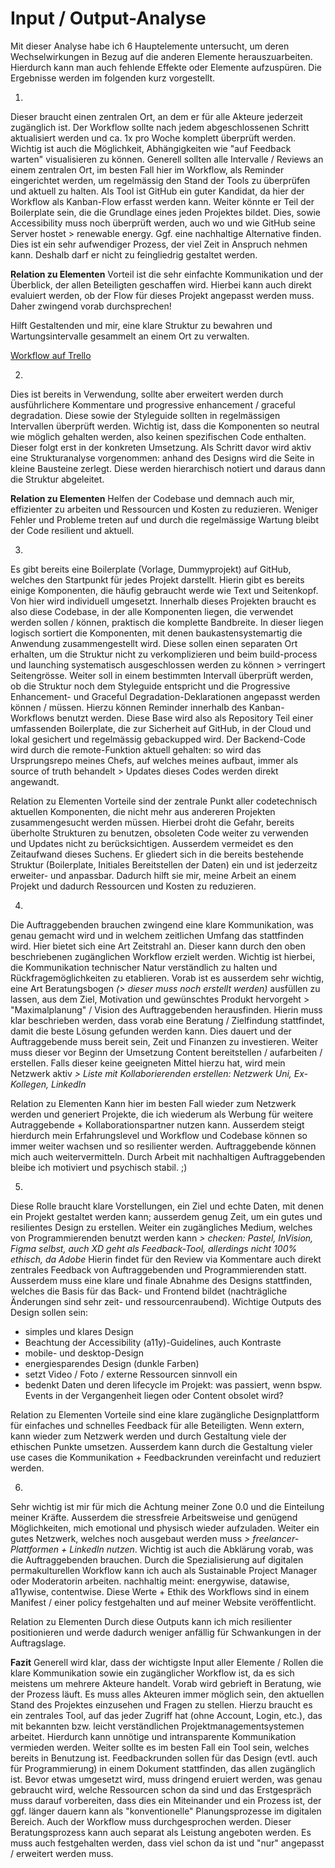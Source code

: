 # Input / Output-Analyse

Mit dieser Analyse habe ich 6 Hauptelemente untersucht, um deren Wechselwirkungen in Bezug auf die anderen Elemente herauszuarbeiten. Hierdurch kann man auch fehlende Effekte oder Elemente aufzuspüren. Die Ergebnisse werden im folgenden kurz vorgestellt.

1. <c-external-link url="https://cloud.nadineprigann.de/index.php/s/ZjdKmRqptRWp4FS" label="Workflow – geplant"/>

Dieser braucht einen zentralen Ort, an dem er für alle Akteure jederzeit zugänglich ist. Der Workflow sollte nach jedem abgeschlossenen Schritt aktualisiert werden und ca. 1x pro Woche komplett überprüft werden. Wichtig ist auch die Möglichkeit, Abhängigkeiten wie "auf Feedback warten" visualisieren zu können. Generell sollten alle Intervalle / Reviews an einem zentralen Ort, im besten Fall hier im Workflow, als Reminder eingerichtet werden, um regelmässig den Stand der Tools zu überprüfen und aktuell zu halten. Als Tool ist GitHub ein guter Kandidat, da hier der Workflow als Kanban-Flow erfasst werden kann. Weiter könnte er Teil der Boilerplate sein, die die Grundlage eines jeden Projektes bildet. Dies, sowie Accessibility muss noch überprüft werden, auch wo und wie GitHub seine Server hostet > renewable energy. Ggf. eine nachhaltige Alternative finden. Dies ist ein sehr aufwendiger Prozess, der viel Zeit in Anspruch nehmen kann. Deshalb darf er nicht zu feingliedrig gestaltet werden.

**Relation zu Elementen**
Vorteil ist die sehr einfachte Kommunikation und der Überblick, der allen Beteiligten geschaffen wird. Hierbei kann auch direkt evaluiert werden, ob der Flow für dieses Projekt angepasst werden muss. Daher zwingend vorab durchsprechen!

Hilft Gestaltenden und mir, eine klare Struktur zu bewahren und Wartungsintervalle gesammelt an einem Ort zu verwalten.

[Workflow auf Trello](https://trello.com/w/userworkspaceaa1c57b2e62ef5488e9680dea9d99fce)

2. <c-external-link url="https://cloud.nadineprigann.de/index.php/s/emodm6Tg6cbtZYY" label="Modulares Codesystem – bestehend"/>

Dies ist bereits in Verwendung, sollte aber erweitert werden durch ausführlichere Kommentare und progressive enhancement / graceful degradation. Diese sowie der Styleguide sollten in regelmässigen Intervallen überprüft werden. Wichtig ist, dass die Komponenten so neutral wie möglich gehalten werden, also keinen spezifischen Code enthalten. Dieser folgt erst in der konkreten Umsetzung. Als Schritt davor wird aktiv eine Strukturanalyse vorgenommen: anhand des Designs wird die Seite in kleine Bausteine zerlegt. Diese werden hierarchisch notiert und daraus dann die Struktur abgeleitet.

**Relation zu Elementen**
Helfen der Codebase und demnach auch mir, effizienter zu arbeiten und Ressourcen und Kosten zu reduzieren. Weniger Fehler und Probleme treten auf und durch die regelmässige Wartung bleibt der Code resilient und aktuell.

3. <c-external-link url="https://cloud.nadineprigann.de/index.php/s/aZ8BMwGFyk8RkDs" label="Codebase – geplant"/>

Es gibt bereits eine Boilerplate (Vorlage, Dummyprojekt) auf GitHub, welches den Startpunkt für jedes Projekt darstellt. Hierin gibt es bereits einige Komponenten, die häufig gebraucht werde wie Text und Seitenkopf. Von hier wird individuell umgesetzt. Innerhalb dieses Projekten braucht es also diese Codebase, in der alle Komponenten liegen, die verwendet werden sollen / können, praktisch die komplette Bandbreite. In dieser liegen logisch sortiert die Komponenten, mit denen baukastensystemartig die Anwendung zusammengestellt wird. Diese sollen einen separaten Ort erhalten, um die Struktur nicht zu verkomplizieren und beim build-process und launching systematisch ausgeschlossen werden zu können > verringert Seitengrösse. Weiter soll in einem bestimmten Intervall überprüft werden, ob die Struktur noch dem Styleguide entspricht und die Progressive Enhancement- und Graceful Degradation-Deklarationen angepasst werden können / müssen. Hierzu können Reminder innerhalb des Kanban-Workflows benutzt werden. Diese Base wird also als Repository Teil einer umfassenden Boilerplate, die zur Sicherheit auf GitHub, in der Cloud und lokal gesichert und regelmässig gebackupped wird. Der Backend-Code wird durch die remote-Funktion aktuell gehalten: so wird das Ursprungsrepo meines Chefs, auf welches meines aufbaut, immer als source of truth behandelt > Updates dieses Codes werden direkt angewandt.

<c-text-block text="Zusätzlich soll es eine Liste geben, die beschreibt, wie bestimmte Funktionen umgesetzt werden, bspw. multiplanguage support, launching, etc. Wichtig: wie kann man Dinge wie ein *ScrollTo* oder *ScrollTrigger* als Vorlage einbinden? Gists?" type="feature"/>

Relation zu Elementen
Vorteile sind der zentrale Punkt aller codetechnisch aktuellen Komponenten, die nicht mehr aus andereren Projekten zusammengesucht werden müssen. Hierbei droht die Gefahr, bereits überholte Strukturen zu benutzen, obsoleten Code weiter zu verwenden und Updates nicht zu berücksichtigen. Ausserdem vermeidet es den Zeitaufwand dieses Suchens. Er gliedert sich in die bereits bestehende Struktur (Boilerplate, Initiales Bereitstellen der Daten) ein und ist jederzeitz erweiter- und anpassbar. Dadurch hilft sie mir, meine Arbeit an einem Projekt und dadurch Ressourcen und Kosten zu reduzieren.

4. <c-external-link url="https://cloud.nadineprigann.de/index.php/s/wPj5pN2XE8ZXPsA" label="Auftraggebende Person – bestehend"/>

Die Auftraggebenden brauchen zwingend eine klare Kommunikation, was genau gemacht wird und in welchem zeitlichen Umfang das stattfinden wird. Hier bietet sich eine Art Zeitstrahl an. Dieser kann durch den oben beschriebenen zugänglichen Workflow erzielt werden. Wichtig ist hierbei, die Kommunikation technischer Natur verständlich zu halten und Rückfragemöglichkeiten zu etablieren. Vorab ist es ausserdem sehr wichtig, eine Art Beratungsbogen *(> dieser muss noch erstellt werden)* ausfüllen zu lassen, aus dem Ziel, Motivation und gewünschtes Produkt hervorgeht > "Maximalplanung" / Vision des Auftraggebenden herausfinden. Hierin muss klar beschrieben werden, dass vorab eine Beratung / Zielfindung stattfindet, damit die beste Lösung gefunden werden kann. Dies dauert und der Auftraggebende muss bereit sein, Zeit und Finanzen zu investieren. Weiter muss dieser vor Beginn der Umsetzung Content bereitstellen / aufarbeiten / erstellen. Falls dieser keine geeigneten Mittel hierzu hat, wird mein Netzwerk aktiv *> Liste mit Kollaborierenden erstellen: Netzwerk Uni, Ex-Kollegen, LinkedIn*

Relation zu Elementen
Kann hier im besten Fall wieder zum Netzwerk werden und generiert Projekte, die ich wiederum als Werbung für weitere Autraggebende + Kollaborationspartner nutzen kann. Ausserdem steigt hierdurch mein Erfahrungslevel und Workflow und Codebase können so immer weiter wachsen und so resilienter werden. Auftraggebende können mich auch weitervermitteln. Durch Arbeit mit nachhaltigen Auftraggebenden bleibe ich motiviert und psychisch stabil. ;)

5. <c-external-link url="https://cloud.nadineprigann.de/index.php/s/RZy3tWsbjnM27De" label="Gestaltende – teilweise bestehend"/>

Diese Rolle braucht klare Vorstellungen, ein Ziel und echte Daten, mit denen ein Projekt gestaltet werden kann; ausserdem genug Zeit, um ein gutes und resilientes Design zu erstellen. Weiter ein zugängliches Medium, welches von Programmierenden benutzt werden kann *> checken: Pastel, InVision, Figma selbst, auch XD geht als Feedback-Tool, allerdings nicht 100% ethisch, da Adobe* Hierin findet für den Review via Kommentare auch direkt zentrales Feedback von Auftraggebenden und Programmierenden statt. Ausserdem muss eine klare und finale Abnahme des Designs stattfinden, welches die Basis für das Back- und Frontend bildet (nachträgliche Änderungen sind sehr zeit- und ressourcenraubend). Wichtige Outputs des Design sollen sein:

- simples und klares Design
- Beachtung der Accessibility (a11y)-Guidelines, auch Kontraste
- mobile- und desktop-Design
- energiesparendes Design (dunkle Farben)
- setzt Video / Foto / externe Ressourcen sinnvoll ein
- bedenkt Daten und deren lifecycle im Projekt: was passiert, wenn bspw. Events in der Vergangenheit liegen oder Content obsolet wird?

Relation zu Elementen
Vorteile sind eine klare zugängliche Designplattform für einfaches und schnelles Feedback für alle Beteiligten. Wenn extern, kann wieder zum Netzwerk werden und durch Gestaltung viele der ethischen Punkte umsetzen. Ausserdem kann durch die Gestaltung vieler use cases die Kommunikation + Feedbackrunden vereinfacht und reduziert werden.

6. <c-external-link url="https://cloud.nadineprigann.de/index.php/s/DtRzEoJyPBZXekP" label="Ich – bestehend"/>

Sehr wichtig ist mir für mich die Achtung meiner Zone 0.0 und die Einteilung meiner Kräfte. Ausserdem die stressfreie Arbeitsweise und genügend Möglichkeiten, mich emotional und physisch wieder aufzuladen. Weiter ein gutes Netzwerk, welches noch ausgebaut werden muss *> freelancer-Plattformen + LinkedIn nutzen*. Wichtig ist auch die Abklärung vorab, was die Auftraggebenden brauchen. Durch die Spezialisierung auf digitalen permakulturellen Workflow kann ich auch als Sustainable Project Manager oder Moderatorin arbeiten. nachhaltig meint: energywise, datawise, a11ywise, contentwise. Diese Werte + Ethik des Workflows sind in einem Manifest / einer policy festgehalten und auf meiner Website veröffentlicht.

Relation zu Elementen
Durch diese Outputs kann ich mich resilienter positionieren und werde dadurch weniger anfällig für Schwankungen in der Auftragslage.

**Fazit**
Generell wird klar, dass der wichtigste Input aller Elemente / Rollen die klare Kommunikation sowie ein zugänglicher Workflow ist, da es sich meistens um mehrere Akteure handelt. Vorab wird gebrieft in Beratung, wie der Prozess läuft. Es muss alles Akteuren immer möglich sein, den aktuellen Stand des Projektes einzusehen und Fragen zu stellen. Hierzu braucht es ein zentrales Tool, auf das jeder Zugriff hat (ohne Account, Login, etc.), das mit bekannten bzw. leicht verständlichen Projektmanagementsystemen arbeitet. Hierdurch kann unnötige und intransparente Kommunikation vermieden werden. Weiter sollte es im besten Fall ein Tool sein, welches bereits in Benutzung ist. Feedbackrunden sollen für das Design (evtl. auch für Programmierung) in einem Dokument stattfinden, das allen zugänglich ist. Bevor etwas umgesetzt wird, muss dringend eruiert werden, was genau gebraucht wird, welche Ressourcen schon da sind und das Erstgespräch muss darauf vorbereiten, dass dies ein Miteinander und ein Prozess ist, der ggf. länger dauern kann als "konventionelle" Planungsprozesse im digitalen Bereich. Auch der Workflow muss durchgesprochen werden. Dieser Beratungsprozess kann auch separat als Leistung angeboten werden. Es muss auch festgehalten werden, dass viel schon da ist und "nur" angepasst  / erweitert werden muss.
